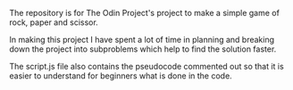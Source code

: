 The repository is for The Odin Project's project to make a simple game of rock, paper and scissor.

In making this project I have spent a lot of time in planning and breaking down the project into subproblems which help to find the solution faster.

The script.js file also contains the pseudocode commented out so that it is easier to understand for beginners what is done in the code.